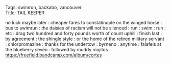 Tags: swimrun, backabo, vancouver  
Title: TAIL KEEPER  
  
no luck maybe later : cheaper fares to constatinople on the winged horse : bus to swimrun : the daisies of racism will not be silenced : run : swim : run : etc : drag two hundred and forty pounds worth of count uphill : finish last : by agreement : the shingle style : or the home of the retired military servant : chlorpromazine : thanks for the undertow : byrneno : anytime : falafels at the blueberry seven : followed by muddy mojitos  
<https://freefield.bandcamp.com/album/cortes>  
